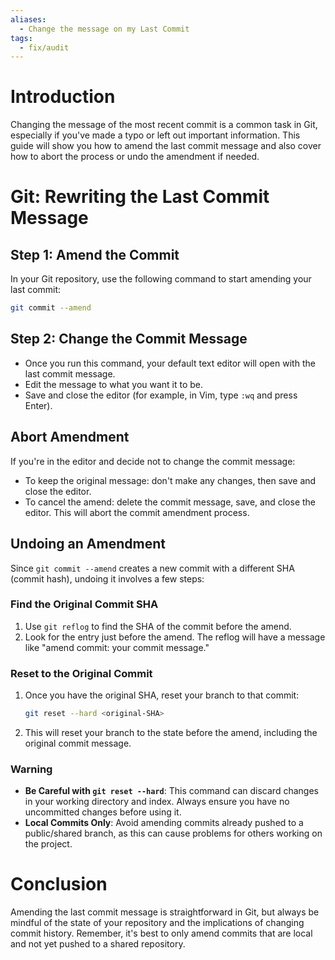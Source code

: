 ```yaml
---
aliases:
  - Change the message on my Last Commit
tags:
  - fix/audit
---
```


# Introduction
Changing the message of the most recent commit is a common task in Git, especially if you've made a typo or left out important information. This guide will show you how to amend the last commit message and also cover how to abort the process or undo the amendment if needed.

# Git: Rewriting the Last Commit Message
## Step 1: Amend the Commit
In your Git repository, use the following command to start amending your last commit:

```bash
git commit --amend
```

## Step 2: Change the Commit Message
- Once you run this command, your default text editor will open with the last commit message.
- Edit the message to what you want it to be.
- Save and close the editor (for example, in Vim, type `:wq` and press Enter).

## Abort Amendment
If you're in the editor and decide not to change the commit message:
- To keep the original message: don't make any changes, then save and close the editor.
- To cancel the amend: delete the commit message, save, and close the editor. This will abort the commit amendment process.

## Undoing an Amendment
Since `git commit --amend` creates a new commit with a different SHA (commit hash), undoing it involves a few steps:

### Find the Original Commit SHA
1. Use `git reflog` to find the SHA of the commit before the amend.
2. Look for the entry just before the amend. The reflog will have a message like "amend commit: your commit message."

### Reset to the Original Commit
1. Once you have the original SHA, reset your branch to that commit:

   ```bash
   git reset --hard <original-SHA>
   ```

2. This will reset your branch to the state before the amend, including the original commit message.

### Warning
- **Be Careful with `git reset --hard`**: This command can discard changes in your working directory and index. Always ensure you have no uncommitted changes before using it.
- **Local Commits Only**: Avoid amending commits already pushed to a public/shared branch, as this can cause problems for others working on the project.

# Conclusion
Amending the last commit message is straightforward in Git, but always be mindful of the state of your repository and the implications of changing commit history. Remember, it's best to only amend commits that are local and not yet pushed to a shared repository.
